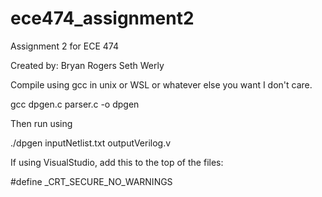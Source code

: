 # ece474_assignment2
Assignment 2 for ECE 474

Created by:
Bryan Rogers
Seth Werly



Compile using gcc in unix or WSL or whatever else you want I don't care.

gcc dpgen.c parser.c -o dpgen

Then run using

./dpgen inputNetlist.txt outputVerilog.v


If using VisualStudio, add this to the top of the files:

#define _CRT_SECURE_NO_WARNINGS
